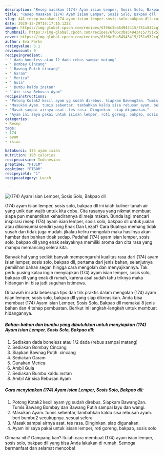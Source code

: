 ```yaml
---
description: "Resep masakan (174) Ayam isian Lemper, Sosis Solo, Bakpao dll | Cara Buat (174) Ayam isian Lemper, Sosis Solo, Bakpao dll Yang Sempurna"
title: "Resep masakan (174) Ayam isian Lemper, Sosis Solo, Bakpao dll | Cara Buat (174) Ayam isian Lemper, Sosis Solo, Bakpao dll Yang Sempurna"
slug: 441-resep-masakan-174-ayam-isian-lemper-sosis-solo-bakpao-dll-cara-buat-174-ayam-isian-lemper-sosis-solo-bakpao-dll-yang-sempurna
date: 2020-12-29T18:17:16.122Z
image: https://img-global.cpcdn.com/recipes/6f06c3ba54943415/751x532cq70/174-ayam-isian-lemper-sosis-solo-bakpao-dll-foto-resep-utama.jpg
thumbnail: https://img-global.cpcdn.com/recipes/6f06c3ba54943415/751x532cq70/174-ayam-isian-lemper-sosis-solo-bakpao-dll-foto-resep-utama.jpg
cover: https://img-global.cpcdn.com/recipes/6f06c3ba54943415/751x532cq70/174-ayam-isian-lemper-sosis-solo-bakpao-dll-foto-resep-utama.jpg
author: Eva Parks
ratingvalue: 3.1
reviewcount: 9
recipeingredient:
- " dada boneless atau 12 dada rebus sampai matang"
- " Bombay Cincang"
- " Bawnag Putih cincang"
- " Garam"
- " Merica"
- " Gula"
- " Bumbu kaldu instan"
- " Air sisa Rebusan Ayam"
recipeinstructions:
- "Potong Kotak2 kecil ayam yg sudah direbus. Siapkam Bawang2an. Tumis Bawang Bombay dan Bawang Putih sampai layu dan wangi."
- "Masukan Ayam. tumis sebentar, tambahkan kaldu sisa rebusan ayam. beri bumbu2 secukupnya. sesuai selera"
- "Masak sampai airnya asat. tes rasa. Dinginkan. siap digunakan."
- "Ayam ini saya pakai untuk isisan lemper, roti goreng, bakpao, sosis solo"
categories:
- Resep
tags:
- 174
- ayam
- isian

katakunci: 174 ayam isian 
nutrition: 193 calories
recipecuisine: Indonesian
preptime: "PT31M"
cooktime: "PT60M"
recipeyield: "1"
recipecategory: Lunch

---
```



![(174) Ayam isian Lemper, Sosis Solo, Bakpao dll](https://img-global.cpcdn.com/recipes/6f06c3ba54943415/751x532cq70/174-ayam-isian-lemper-sosis-solo-bakpao-dll-foto-resep-utama.jpg)


(174) ayam isian lemper, sosis solo, bakpao dll ini ialah kuliner tanah air yang unik dan wajib untuk kita coba. Cita rasanya yang nikmat membuat siapa pun menantikan kehadirannya di meja makan.
Bunda lagi mencari inspirasi resep (174) ayam isian lemper, sosis solo, bakpao dll untuk jualan atau dikonsumsi sendiri yang Enak Dan Lezat? Cara Buatnya memang tidak susah dan tidak juga mudah. jikalau keliru mengolah maka hasilnya akan hambar dan bahkan tidak sedap. Padahal (174) ayam isian lemper, sosis solo, bakpao dll yang enak selayaknya memiliki aroma dan cita rasa yang mampu memancing selera kita.

Banyak hal yang sedikit banyak mempengaruhi kualitas rasa dari (174) ayam isian lemper, sosis solo, bakpao dll, pertama dari jenis bahan, selanjutnya pemilihan bahan segar, hingga cara mengolah dan menyajikannya. Tak perlu pusing kalau ingin menyiapkan (174) ayam isian lemper, sosis solo, bakpao dll yang enak di rumah, karena asal sudah tahu triknya maka hidangan ini bisa jadi suguhan istimewa.




Di bawah ini ada beberapa tips dan trik praktis dalam mengolah (174) ayam isian lemper, sosis solo, bakpao dll yang siap dikreasikan. Anda bisa membuat (174) Ayam isian Lemper, Sosis Solo, Bakpao dll memakai 8 jenis bahan dan 4 tahap pembuatan. Berikut ini langkah-langkah untuk membuat hidangannya.

<!--inarticleads1-->

##### Bahan-bahan dan bumbu yang dibutuhkan untuk menyiapkan (174) Ayam isian Lemper, Sosis Solo, Bakpao dll:

1. Sediakan  dada boneless atau 1/2 dada (rebus sampai matang)
1. Sediakan  Bombay Cincang
1. Siapkan  Bawnag Putih. cincang
1. Sediakan  Garam
1. Gunakan  Merica
1. Ambil  Gula
1. Sediakan  Bumbu kaldu instan
1. Ambil  Air sisa Rebusan Ayam




<!--inarticleads2-->

##### Cara menyiapkan (174) Ayam isian Lemper, Sosis Solo, Bakpao dll:

1. Potong Kotak2 kecil ayam yg sudah direbus. Siapkam Bawang2an. Tumis Bawang Bombay dan Bawang Putih sampai layu dan wangi.
1. Masukan Ayam. tumis sebentar, tambahkan kaldu sisa rebusan ayam. beri bumbu2 secukupnya. sesuai selera
1. Masak sampai airnya asat. tes rasa. Dinginkan. siap digunakan.
1. Ayam ini saya pakai untuk isisan lemper, roti goreng, bakpao, sosis solo




Gimana nih? Gampang kan? Itulah cara membuat (174) ayam isian lemper, sosis solo, bakpao dll yang bisa Anda lakukan di rumah. Semoga bermanfaat dan selamat mencoba!

